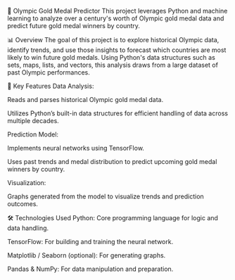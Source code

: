 🥇 Olympic Gold Medal Predictor
This project leverages Python and machine learning to analyze over a century's worth of Olympic gold medal data and predict future gold medal winners by country.

📊 Overview
The goal of this project is to explore historical Olympic data, identify trends, and use those insights to forecast which countries are most likely to win future gold medals. Using Python's data structures such as sets, maps, lists, and vectors, this analysis draws from a large dataset of past Olympic performances.

🧠 Key Features
Data Analysis:

Reads and parses historical Olympic gold medal data.

Utilizes Python’s built-in data structures for efficient handling of data across multiple decades.

Prediction Model:

Implements neural networks using TensorFlow.

Uses past trends and medal distribution to predict upcoming gold medal winners by country.

Visualization:

Graphs generated from the model to visualize trends and prediction outcomes.

🛠 Technologies Used
Python: Core programming language for logic and data handling.

TensorFlow: For building and training the neural network.

Matplotlib / Seaborn (optional): For generating graphs.

Pandas & NumPy: For data manipulation and preparation.

